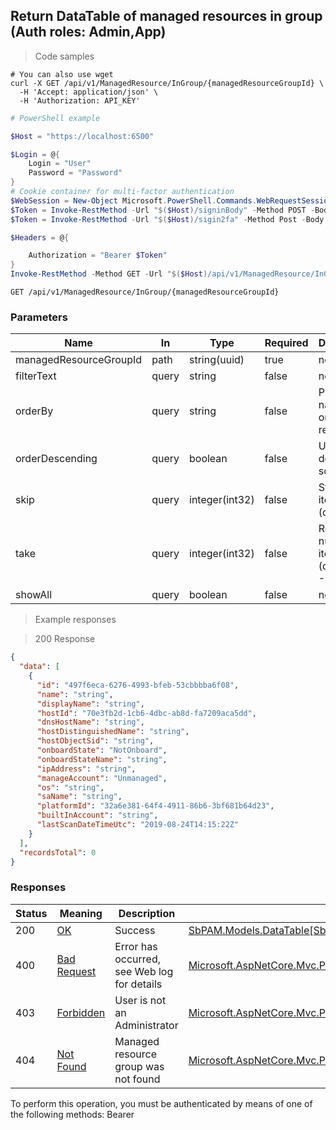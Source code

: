 
## Return DataTable of managed resources in group (Auth roles: Admin,App)

<a id="opIdResourcesInGroup"></a>

> Code samples

```shell
# You can also use wget
curl -X GET /api/v1/ManagedResource/InGroup/{managedResourceGroupId} \
  -H 'Accept: application/json' \
  -H 'Authorization: API_KEY'

```

```powershell
# PowerShell example

$Host = "https://localhost:6500"

$Login = @{
    Login = "User"
    Password = "Password"
}
# Cookie container for multi-factor authentication
$WebSession = New-Object Microsoft.PowerShell.Commands.WebRequestSession
$Token = Invoke-RestMethod -Url "$($Host)/signinBody" -Method POST -Body (ConvertTo-Json $Login) -WebRequestSession $WebSession
$Token = Invoke-RestMethod -Url "$($Host)/sigin2fa" -Method Post -Body $MfaCode -Headers @{Authorization: "Bearer $Token"} -WebRequestSession $WebSession

$Headers = @{

    Authorization = "Bearer $Token"
}
Invoke-RestMethod -Method GET -Url "$($Host)/api/v1/ManagedResource/InGroup/{managedResourceGroupId} -Headers $Headers
```

`GET /api/v1/ManagedResource/InGroup/{managedResourceGroupId}`

<h3 id="return-datatable-of-managed-resources-in-group-(auth-roles:-admin,app)-parameters">Parameters</h3>

|Name|In|Type|Required|Description|
|---|---|---|---|---|
|managedResourceGroupId|path|string(uuid)|true|none|
|filterText|query|string|false|none|
|orderBy|query|string|false|Property name to order results by|
|orderDescending|query|boolean|false|Use descending sort order|
|skip|query|integer(int32)|false|Start at this item (default: 0)|
|take|query|integer(int32)|false|Return this number of items (default: -1)|
|showAll|query|boolean|false|none|

> Example responses

> 200 Response

```json
{
  "data": [
    {
      "id": "497f6eca-6276-4993-bfeb-53cbbbba6f08",
      "name": "string",
      "displayName": "string",
      "hostId": "70e3fb2d-1cb6-4dbc-ab8d-fa7209aca5dd",
      "dnsHostName": "string",
      "hostDistinguishedName": "string",
      "hostObjectSid": "string",
      "onboardState": "NotOnboard",
      "onboardStateName": "string",
      "ipAddress": "string",
      "manageAccount": "Unmanaged",
      "os": "string",
      "saName": "string",
      "platformId": "32a6e381-64f4-4911-86b6-3bf681b64d23",
      "builtInAccount": "string",
      "lastScanDateTimeUtc": "2019-08-24T14:15:22Z"
    }
  ],
  "recordsTotal": 0
}
```

<h3 id="return-datatable-of-managed-resources-in-group-(auth-roles:-admin,app)-responses">Responses</h3>

|Status|Meaning|Description|Schema|
|---|---|---|---|
|200|[OK](https://tools.ietf.org/html/rfc7231#section-6.3.1)|Success|[SbPAM.Models.DataTable[SbPAM.Models.ManagedResourceSkeletonDto]](../Models/sbpam.models.datatable_sbpam.models.managedresourceskeletondto.md)|
|400|[Bad Request](https://tools.ietf.org/html/rfc7231#section-6.5.1)|Error has occurred, see Web log for details|[Microsoft.AspNetCore.Mvc.ProblemDetails](../Models/microsoft.aspnetcore.mvc.problemdetails.md)|
|403|[Forbidden](https://tools.ietf.org/html/rfc7231#section-6.5.3)|User is not an Administrator|[Microsoft.AspNetCore.Mvc.ProblemDetails](../Models/microsoft.aspnetcore.mvc.problemdetails.md)|
|404|[Not Found](https://tools.ietf.org/html/rfc7231#section-6.5.4)|Managed resource group was not found|[Microsoft.AspNetCore.Mvc.ProblemDetails](../Models/microsoft.aspnetcore.mvc.problemdetails.md)|

<aside class="warning">
To perform this operation, you must be authenticated by means of one of the following methods:
Bearer
</aside>


